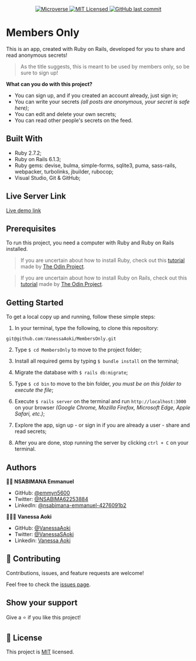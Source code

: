 <p align="center">
  <a href="https://www.microverse.org/">
    <img alt="Microverse" src="https://img.shields.io/badge/-Microverse-blueviolet?style=flat-square">
  </a>
  <a href="https://github.com/VanessaAoki/MembersOnly/blob/development/LICENSE">
    <img alt="MIT Licensed" src="https://img.shields.io/github/license/VanessaAoki/MembersOnly?style=flat-square">
  </a>
  <a href="https://github.com/VanessaAoki/MembersOnly">
    <img alt="GitHub last commit" src="https://img.shields.io/github/last-commit/VanessaAoki/MembersOnly/authentication?color=blue&style=flat-square">
  </a>
</p>

# Members Only
This is an app, created with Ruby on Rails, developed for you to share and read anonymous secrets!
> As the title suggests, this is meant to be used by members only, so be sure to sign up!
<!-- 
![]() -->

**What can you do with this project?**
- You can sign up, and if you created an account already, just sign in;
- You can write your secrets *(all posts are anonymous, your secret is safe here)*;
- You can edit and delete your own secrets;
- You can read other people's secrets on the feed.

## Built With

- Ruby 2.7.2;
- Ruby on Rails 6.1.3;
- Ruby gems: devise, bulma, simple-forms, sqlite3, puma, sass-rails, webpacker, turbolinks, jbuilder, rubocop;
- Visual Studio, Git & GitHub;

## Live Server Link
[Live demo link](https://members-only-auth.herokuapp.com/)

## Prerequisites
To run this project, you need a computer with Ruby and Ruby on Rails installed.

> If you are uncertain about how to install Ruby, check out this [tutorial](https://www.theodinproject.com/courses/ruby-programming/lessons/installing-ruby-ruby-programming) made by [The Odin Project](https://www.theodinproject.com/about).

> If you are uncertain about how to install Ruby on Rails, check out this [tutorial](https://www.theodinproject.com/paths/full-stack-ruby-on-rails/courses/ruby-on-rails/lessons/your-first-rails-application-ruby-on-rails) made by [The Odin Project](https://www.theodinproject.com/about).

## Getting Started

To get a local copy up and running, follow these simple steps:

1. In your terminal, type the following, to clone this repository:
```
git@github.com:VanessaAoki/MembersOnly.git
```

2. Type  `$ cd MembersOnly` to move to the project folder;

3. Install all required gems by typing `$ bundle install` on the terminal;

4. Migrate the database with `$ rails db:migrate`;

5. Type `$ cd bin` to move to the bin folder, *you must be on this folder to execute the file*;

6. Execute `$ rails server` on the terminal and run `http://localhost:3000` on your browser *(Google Chrome, Mozilla Firefox, Microsoft Edge, Apple Safari, etc.)*;

7. Explore the app, sign up - or sign in if you are already a user - share and read secrets;

8. After you are done, stop running the server by clicking `ctrl + C` on your terminal.

## Authors

🧑‍💻 **NSABIMANA Emmanuel**

- GitHub: [@emmyn5600](https://github.com/Emmyn5600)
- Twitter: [@NSABIMA62253884](https://twitter.com/NSABIMA62253884)
- LinkedIn: [@nsabimana-emmanuel-4276091b2](https://www.linkedin.com/in/nsabimana-emmanuel-4276091b2/)


👩🏼‍💻 **Vanessa Aoki**

- GitHub: [@VanessaAoki](https://github.com/VanessaAoki)
- Twitter: [@VanessaSAoki](https://twitter.com/VanessaSAoki)
- Linkedin: [Vanessa Aoki](https://www.linkedin.com/in/vanessasaoki/)

## 🤝 Contributing

Contributions, issues, and feature requests are welcome!

Feel free to check the [issues page](https://github.com/VanessaAoki/MembersOnly/issues).

## Show your support

Give a ⭐️ if you like this project!

## 📝 License

This project is [MIT](./LICENSE) licensed.
